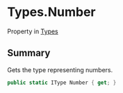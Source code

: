 # Types.Number

Property in [Types](/docs/api/csharp/yarn.types.md)

## Summary

Gets the type representing numbers.

```csharp
public static IType Number { get; }
```

